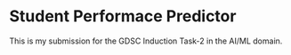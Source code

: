 # Student Performace Predictor 

This is my submission for the GDSC Induction Task-2 in the AI/ML domain.
